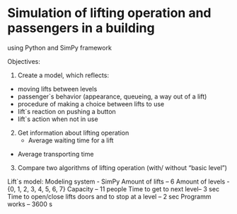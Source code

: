 # Simulation of lifting operation and passengers in a building
using Python and SimPy framework


Objectives: 
1. Create a model, which reflects:
-	moving lifts between levels
-	passenger`s  behavior (appearance, queueing, a way out of a lift)
-	procedure of making a choice between lifts to use
-	lift`s reaction on pushing a button
-	lift`s action when not in use
2. Get information about lifting operation
	-  Average waiting time for a lift
- Average transporting time
3. Compare two algorithms of lifting operation (with/ without “basic level”) 


Lift`s model:
Modeling system - SimPy
Amount of lifts – 6
Amount of levels - {0, 1, 2, 3, 4, 5, 6, 7}
Capacity – 11 people
Time to get to next level– 3 sec
Time to open/close lifts doors and to stop at a level – 2 sec
Programm works – 3600 s


